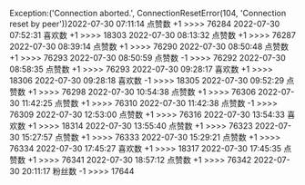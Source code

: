 Exception:('Connection aborted.', ConnectionResetError(104, 'Connection reset by peer'))2022-07-30  07:11:14   点赞数 +1 >>>> 76284
2022-07-30  07:52:31   喜欢数 +1 >>>> 18303
2022-07-30  08:13:32   点赞数 +1 >>>> 76287
2022-07-30  08:39:14   点赞数 +1 >>>> 76290
2022-07-30  08:50:48   点赞数 +1 >>>> 76293
2022-07-30  08:50:59   点赞数 -1 >>>> 76292
2022-07-30  08:58:35   点赞数 +1 >>>> 76293
2022-07-30  09:28:17   喜欢数 +1 >>>> 18306
2022-07-30  09:28:18   喜欢数 -1 >>>> 18305
2022-07-30  09:52:29   点赞数 +1 >>>> 76298
2022-07-30  10:54:38   点赞数 +1 >>>> 76306
2022-07-30  11:42:25   点赞数 +1 >>>> 76310
2022-07-30  11:42:38   点赞数 -1 >>>> 76309
2022-07-30  12:53:00   点赞数 +1 >>>> 76316
2022-07-30  13:54:33   喜欢数 +1 >>>> 18314
2022-07-30  13:55:40   点赞数 +1 >>>> 76323
2022-07-30  15:27:57   点赞数 +1 >>>> 76333
2022-07-30  15:29:21   点赞数 +1 >>>> 76334
2022-07-30  17:45:27   喜欢数 +1 >>>> 18317
2022-07-30  17:45:35   点赞数 +1 >>>> 76341
2022-07-30  18:57:12   点赞数 +1 >>>> 76342
2022-07-30  20:11:17   粉丝数 -1 >>>> 17644
